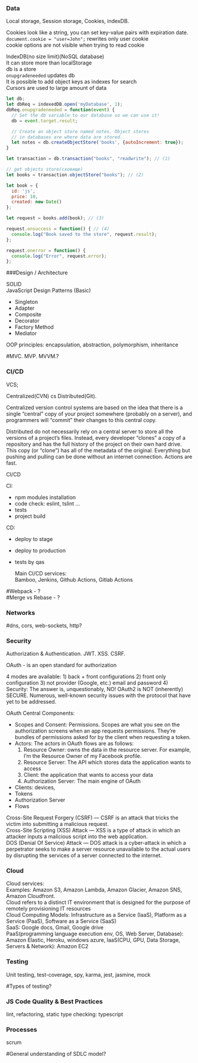 ### Data
Local storage, Session storage, Cookies, indexDB.  

Cookies look like a string, you can set key-value pairs with expiration date.  
`document.cookie = "user=John";` rewrites only user cookie  
cookie options are not visible when trying to read cookie 


IndexDB(no size limit)(NoSQL database)  
It can store more than localStorage  
db is a store  
`onupgradeneeded` updates db  
It is possible to add object keys as indexes for search  
Cursors are used to large amount of data

```js
let db;
let dbReq = indexedDB.open('myDatabase', 1);
dbReq.onupgradeneeded = function(event) {
  // Set the db variable to our database so we can use it!  
  db = event.target.result;

  // Create an object store named notes. Object stores
  // in databases are where data are stored.
  let notes = db.createObjectStore('books', {autoIncrement: true});
}

let transaction = db.transaction("books", "readwrite"); // (1)

// get objects store(сховище)
let books = transaction.objectStore("books"); // (2)

let book = {
  id: 'js',
  price: 10,
  created: new Date()
};

let request = books.add(book); // (3)

request.onsuccess = function() { // (4)
  console.log("Book saved to the store", request.result);
};

request.onerror = function() {
  console.log("Error", request.error);
};
```

###Design / Architecture

SOLID  
JavaScript Design Patterns (Basic)
- Singleton
- Adapter
- Composite
- Decorator
- Factory Method
- Mediator  

OOP principles: encapsulation, abstraction, polymorphism, inheritance

#MVC. MVP. MVVM.?

### CI/CD  

VCS;  

Centralized(CVN) cs Distributed(Git).  

Centralized version control systems are based on the idea that
there is a single “central” copy of your project somewhere 
(probably on a server), and programmers will “commit” 
their changes to this central copy.  

Distributed do not necessarily rely on a central server 
to store all the versions of a project’s files. Instead, 
every developer “clones” a copy of a repository and has the full history 
of the project on their own hard drive. 
This copy (or “clone”) has all of the metadata of the original.
Everything but pushing and pulling can be done without an internet connection.
Actions are fast.  

CI/CD  

CI: 
- npm modules installation
- code check: eslint, tslint ...
- tests
- project build  

CD:  
- deploy to stage
- deploy to production
- tests by qas
  
  Main CI/CD services:  
  Bamboo, Jenkins, Github Actions, Gitlab Actions  
  
#Webpack - ?  
#Merge vs Rebase - ?

### Networks

#dns, cors, web-sockets, http?

### Security

Authorization & Authentication. JWT. XSS. CSRF.

OAuth - is an open standard for authorization  

4 modes are available: 1) back + front configurations 2) front only configuration 3) not provider (Google, etc.) email and password 4)  
Security: The answer is, unquestionably, NO! OAuth2 is NOT (inherently) SECURE. Numerous, well-known security issues with the protocol that have yet to be addressed.  

OAuth Central Components:
- Scopes and Consent: Permissions. Scopes are what you see on the authorization screens when an app requests permissions. They’re bundles of permissions asked for by the client when requesting a token.
- Actors: The actors in OAuth flows are as follows:
  1. Resource Owner: owns the data in the resource server. For example, I’m the Resource Owner of my Facebook profile.
  2. Resource Server: The API which stores data the application wants to access
  3. Client: the application that wants to access your data
  4. Authorization Server: The main engine of OAuth
- Clients: devices, 
- Tokens
- Authorization Server
- Flows
 
Cross-Site Request Forgery (CSRF) — CSRF is an attack that tricks the victim into submitting a malicious request.  
Cross-Site Scripting (XSS) Attack — XSS is a type of attack in which an attacker inputs a malicious script into the web application.  
DOS (Denial Of Service) Attack — DOS attack is a cyber-attack in which a perpetrator seeks to make a server resource unavailable to the actual users by disrupting the services of a server connected to the internet.  

### Cloud

Cloud services:  
Examples: Amazon S3, Amazon Lambda, Amazon Glacier, Amazon SNS, Amazon Cloudfront.  
Cloud refers to a distinct IT environment that is designed for the purpose of remotely provisioning IT resources  
Cloud Computing Models: Infrastructure as a Service (IaaS), Platform as a Service (PaaS),
Software as a Service (SaaS)  
SaaS: Google docs, Gmail, Google drive  
PaaS(programming language execution env, OS, Web Server, Database):
Amazon Elastic, Heroku, windows azure, 
IaaS(CPU, GPU, Data Storage, Servers & Network): Amazon EC2

### Testing

Unit testing, test-coverage, spy, karma, jest, jasmine, mock

#Types of testing?

### JS Code Quality & Best Practices 

lint, refactoring, static type checking: typescript  

### Processes

scrum

#General understanding of SDLC model?

